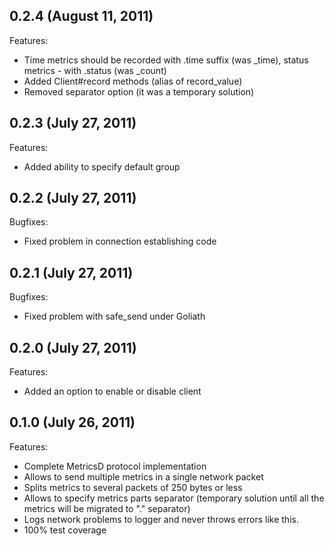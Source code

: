## 0.2.4 (August 11, 2011)

Features:

  - Time metrics should be recorded with .time suffix (was _time), status metrics - with .status (was _count)
  - Added Client#record methods (alias of record_value)
  - Removed separator option (it was a temporary solution)

## 0.2.3 (July 27, 2011)

Features:

  - Added ability to specify default group

## 0.2.2 (July 27, 2011)

Bugfixes:

  - Fixed problem in connection establishing code

## 0.2.1 (July 27, 2011)

Bugfixes:

  - Fixed problem with safe_send under Goliath

## 0.2.0 (July 27, 2011)

Features:

  - Added an option to enable or disable client

## 0.1.0 (July 26, 2011)

Features:

  - Complete MetricsD protocol implementation
  - Allows to send multiple metrics in a single network packet
  - Splits metrics to several packets of 250 bytes or less
  - Allows to specify metrics parts separator (temporary solution until all the metrics will be migrated to "." separator)
  - Logs network problems to logger and never throws errors like this.
  - 100% test coverage